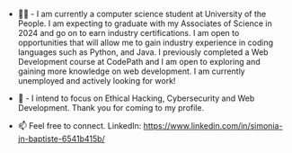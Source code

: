 - 👋🏽 - I am currently a computer science student at University of the People.  I am expecting to graduate with my Associates of Science in 2024 and go on to earn industry certifications. I am open to opportunities that will allow me to gain industry experience in coding languages such as Python, and Java. I previously completed a Web Development course at CodePath and I am open to exploring and gaining more knowledge on web development. I am currently unemployed and actively looking for work!

- 💭 - I intend to focus on Ethical Hacking, Cybersecurity and Web Development. Thank you for coming to my profile.
- 📫 Feel free to connect. LinkedIn: https://www.linkedin.com/in/simonia-jn-baptiste-6541b415b/

<!---
simoniaj/simoniaj is a ✨ special ✨ repository because its `README.md` (this file) appears on your GitHub profile.
You can click the Preview link to take a look at your changes.
--->

